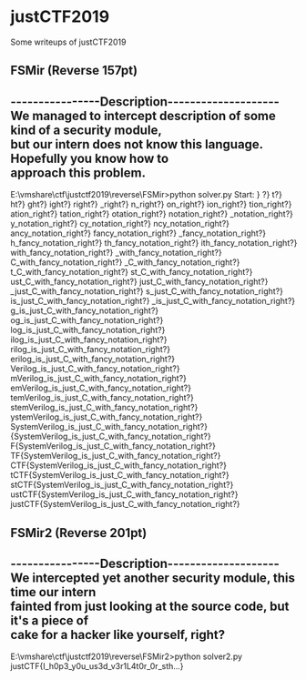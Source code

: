 # justCTF2019  
Some writeups of justCTF2019  
## FSMir (Reverse 157pt)  
----------------Description--------------------  
We managed to intercept description of some kind of a security module,   
but our intern does not know this language. Hopefully you know how to    
approach this problem.  
-----------------------------------------------  
E:\vmshare\ctf\justctf2019\reverse\FSMir>python solver.py
Start:
}
?}
t?}
ht?}
ght?}
ight?}
right?}
_right?}
n_right?}
on_right?}
ion_right?}
tion_right?}
ation_right?}
tation_right?}
otation_right?}
notation_right?}
_notation_right?}
y_notation_right?}
cy_notation_right?}
ncy_notation_right?}
ancy_notation_right?}
fancy_notation_right?}
_fancy_notation_right?}
h_fancy_notation_right?}
th_fancy_notation_right?}
ith_fancy_notation_right?}
with_fancy_notation_right?}
_with_fancy_notation_right?}
C_with_fancy_notation_right?}
_C_with_fancy_notation_right?}
t_C_with_fancy_notation_right?}
st_C_with_fancy_notation_right?}
ust_C_with_fancy_notation_right?}
just_C_with_fancy_notation_right?}
_just_C_with_fancy_notation_right?}
s_just_C_with_fancy_notation_right?}
is_just_C_with_fancy_notation_right?}
_is_just_C_with_fancy_notation_right?}
g_is_just_C_with_fancy_notation_right?}
og_is_just_C_with_fancy_notation_right?}
log_is_just_C_with_fancy_notation_right?}
ilog_is_just_C_with_fancy_notation_right?}
rilog_is_just_C_with_fancy_notation_right?}
erilog_is_just_C_with_fancy_notation_right?}
Verilog_is_just_C_with_fancy_notation_right?}
mVerilog_is_just_C_with_fancy_notation_right?}
emVerilog_is_just_C_with_fancy_notation_right?}
temVerilog_is_just_C_with_fancy_notation_right?}
stemVerilog_is_just_C_with_fancy_notation_right?}
ystemVerilog_is_just_C_with_fancy_notation_right?}
SystemVerilog_is_just_C_with_fancy_notation_right?}
{SystemVerilog_is_just_C_with_fancy_notation_right?}
F{SystemVerilog_is_just_C_with_fancy_notation_right?}
TF{SystemVerilog_is_just_C_with_fancy_notation_right?}
CTF{SystemVerilog_is_just_C_with_fancy_notation_right?}
tCTF{SystemVerilog_is_just_C_with_fancy_notation_right?}
stCTF{SystemVerilog_is_just_C_with_fancy_notation_right?}
ustCTF{SystemVerilog_is_just_C_with_fancy_notation_right?}
justCTF{SystemVerilog_is_just_C_with_fancy_notation_right?}

## FSMir2 (Reverse 201pt)  
----------------Description--------------------  
We intercepted yet another security module, this time our intern  
fainted from just looking at the source code, but it's a piece of  
cake for a hacker like yourself, right?  
-----------------------------------------------  
E:\vmshare\ctf\justctf2019\reverse\FSMir2>python solver2.py
justCTF{I_h0p3_y0u_us3d_v3r1L4t0r_0r_sth...}
